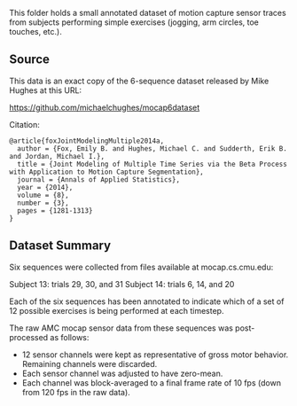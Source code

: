 This folder holds a small annotated dataset of motion capture sensor traces from subjects performing simple exercises (jogging, arm circles, toe touches, etc.).

## Source

This data is an exact copy of the 6-sequence dataset released by Mike Hughes at this URL:

<https://github.com/michaelchughes/mocap6dataset>

Citation:

```
@article{foxJointModelingMultiple2014a,
  author = {Fox, Emily B. and Hughes, Michael C. and Sudderth, Erik B. and Jordan, Michael I.},
  title = {Joint Modeling of Multiple Time Series via the Beta Process with Application to Motion Capture Segmentation},
  journal = {Annals of Applied Statistics},
  year = {2014},
  volume = {8},
  number = {3},
  pages = {1281-1313}
}
```

## Dataset Summary

Six sequences were collected from files available at mocap.cs.cmu.edu:

Subject 13: trials 29, 30, and 31
Subject 14: trials 6, 14, and 20

Each of the six sequences has been annotated to indicate which of a set of 12 possible exercises is being performed at each timestep.

The raw AMC mocap sensor data from these sequences was post-processed as follows:

* 12 sensor channels were kept as representative of gross motor behavior. Remaining channels were discarded.
* Each sensor channel was adjusted to have zero-mean.
* Each channel was block-averaged to a final frame rate of 10 fps (down from 120 fps in the raw data).
